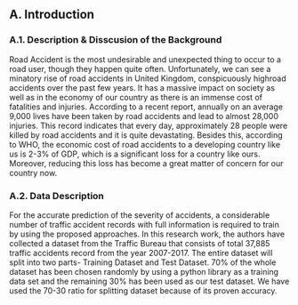 ## A. Introduction


### A.1. Description & Disscusion of the Background

Road Accident is the most undesirable and unexpected thing to occur to a road user, though they happen quite often. Unfortunately, we can see a minatory rise of road accidents in United Kingdom, conspicuously highroad accidents over the past few years. It has a massive impact on society as well as in the economy of our country as there is an immense cost of fatalities and injuries. According to a recent report, annually on an average 9,000 lives have been taken by road accidents and lead to almost 28,000 injuries. This record indicates that every day, approximately 28 people were killed by road accidents and it is quite devastating. Besides this, according to WHO, the economic cost of road accidents to a developing country like us is 2-3% of GDP, which is a significant loss for a country like ours. Moreover, reducing this loss has become a great matter of concern for our country now.


### A.2. Data Description
For the accurate prediction of the severity of accidents, a considerable number of traffic accident records with full information is required to train by using the proposed approaches. In this research work, the authors have collected a dataset from the Traffic Bureau that consists of total 37,885 traffic accidents record from the year 2007-2017. The entire dataset will split into two parts- Training Dataset and Test Dataset. 70% of the whole dataset has been chosen randomly by using a python library as a training data set and the remaining 30% has been used as our test dataset. We have used the 70-30 ratio for splitting dataset because of its proven accuracy.

